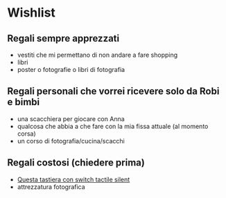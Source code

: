 # Wishlist

## Regali sempre apprezzati

* vestiti che mi permettano di non andare a fare shopping
* libri
* poster o fotografie o libri di fotografia

## Regali personali che vorrei ricevere solo da Robi e bimbi

* una scacchiera per giocare con Anna
* qualcosa che abbia a che fare con la mia fissa attuale (al momento corsa)
* un corso di fotografia/cucina/scacchi

## Regali costosi (chiedere prima)

* [Questa tastiera con switch tactile silent](https://www.trulyergonomic.com/store/truly-ergonomic-perfected-tkl-keyboard)
* attrezzatura fotografica
